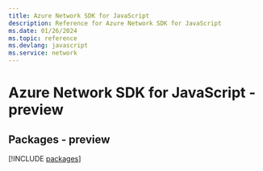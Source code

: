 ```yaml
---
title: Azure Network SDK for JavaScript
description: Reference for Azure Network SDK for JavaScript
ms.date: 01/26/2024
ms.topic: reference
ms.devlang: javascript
ms.service: network
---
```

# Azure Network SDK for JavaScript - preview
## Packages - preview
[!INCLUDE [packages](network-index.md)]
